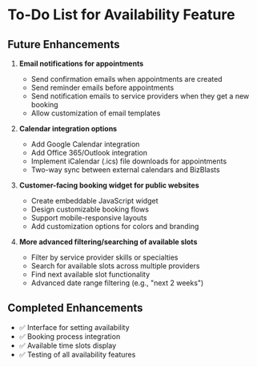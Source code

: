 # To-Do List for Availability Feature

## Future Enhancements

1. **Email notifications for appointments**
   - Send confirmation emails when appointments are created
   - Send reminder emails before appointments
   - Send notification emails to service providers when they get a new booking
   - Allow customization of email templates

2. **Calendar integration options**
   - Add Google Calendar integration 
   - Add Office 365/Outlook integration
   - Implement iCalendar (.ics) file downloads for appointments
   - Two-way sync between external calendars and BizBlasts

3. **Customer-facing booking widget for public websites**
   - Create embeddable JavaScript widget
   - Design customizable booking flows
   - Support mobile-responsive layouts
   - Add customization options for colors and branding

4. **More advanced filtering/searching of available slots**
   - Filter by service provider skills or specialties
   - Search for available slots across multiple providers
   - Find next available slot functionality
   - Advanced date range filtering (e.g., "next 2 weeks")

## Completed Enhancements

- ✅ Interface for setting availability
- ✅ Booking process integration
- ✅ Available time slots display
- ✅ Testing of all availability features 